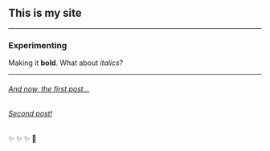 ## This is my site

--------

### Experimenting 


Making it **bold**. What about *italics*?

--------

###### [And now, the first post...](https://filamarisol.github.io/Spiro_post)



###### [Second post!](https://filamarisol.github.io/Digital%20Identities)


:sparkles: :sparkles: :sparkles: :rocket: 
